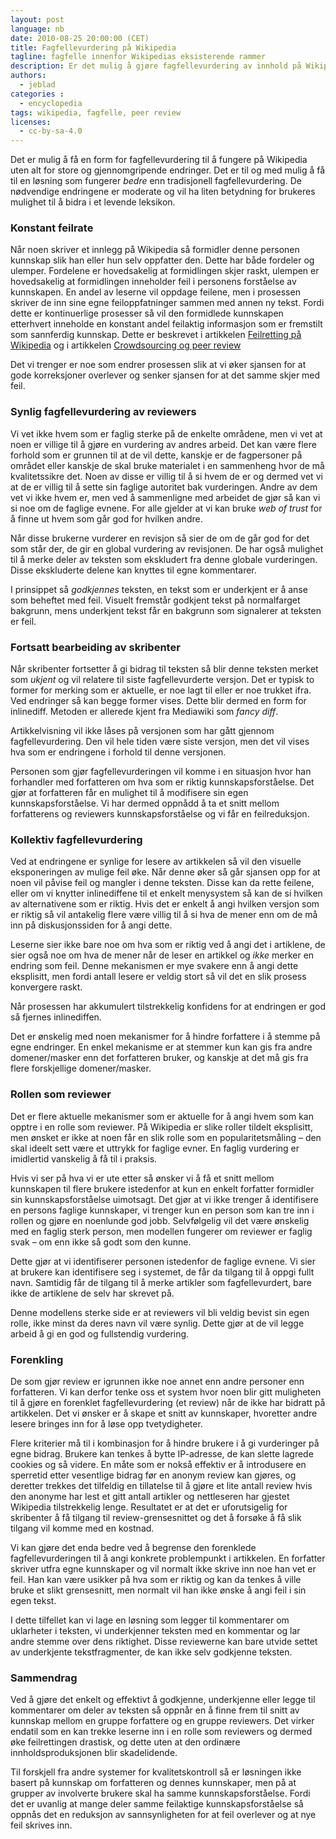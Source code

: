 ```yaml
---
layout: post
language: nb
date: 2010-08-25 20:00:00 (CET)
title: Fagfellevurdering på Wikipedia
tagline: fagfelle innenfor Wikipedias eksisterende rammer
description: Er det mulig å gjøre fagfellevurdering av innhold på Wikipedia, uten å endre rammebetingelsene?
authors:
  - jeblad
categories :
  - encyclopedia
tags: wikipedia, fagfelle, peer review
licenses:
  - cc-by-sa-4.0
---
```


Det er mulig å få en form for fagfellevurdering til å fungere på Wikipedia uten alt for store og gjennomgripende endringer. Det er til og med mulig å få til en løsning som fungerer *bedre* enn tradisjonell fagfellevurdering. De nødvendige endringene er moderate og vil ha liten betydning for brukeres mulighet til å bidra i et levende leksikon.

<!--mer-->

### Konstant feilrate

Når noen skriver et innlegg på Wikipedia så formidler denne personen kunnskap slik han eller hun selv oppfatter den. Dette har både fordeler og ulemper. Fordelene er hovedsakelig at formidlingen skjer raskt, ulempen er hovedsakelig at formidlingen inneholder feil i personens forståelse av kunnskapen. En andel av leserne vil oppdage feilene, men i prosessen skriver de inn sine egne feiloppfatninger sammen med annen ny tekst. Fordi dette er kontinuerlige prosesser så vil den formidlede kunnskapen etterhvert inneholde en konstant andel feilaktig informasjon som er fremstilt som sannferdig kunnskap. Dette er beskrevet i artikkelen [Feilretting på Wikipedia](http://nettdugnad.origo.no/-/bulletin/show/589117_feilretting-paa-wikipedia) og i artikkelen [Crowdsourcing og peer review](ttp://nettdugnad.origo.no/-/bulletin/show/588542_crowdsourcing-og-peer-review.)

Det vi trenger er noe som endrer prosessen slik at vi øker sjansen for at gode korreksjoner overlever og senker sjansen for at det samme skjer med feil.

### Synlig fagfellevurdering av reviewers

Vi vet ikke hvem som er faglig sterke på de enkelte områdene, men vi vet at noen er villige til å gjøre en vurdering av andres arbeid. Det kan være flere forhold som er grunnen til at de vil dette, kanskje er de fagpersoner på området eller kanskje de skal bruke materialet i en sammenheng hvor de må kvalitetssikre det. Noen av disse er villig til å si hvem de er og dermed vet vi at de er villig til å sette sin faglige autoritet bak vurderingen. Andre av dem vet vi ikke hvem er, men ved å sammenligne med arbeidet de gjør så kan vi si noe om de faglige evnene. For alle gjelder at vi kan bruke *web of trust* for å finne ut hvem som går god for hvilken andre.

Når disse brukerne vurderer en revisjon så sier de om de går god for det som står der, de gir en global vurdering av revisjonen. De har også mulighet til å merke deler av teksten som ekskludert fra denne globale vurderingen. Disse ekskluderte delene kan knyttes til egne kommentarer.

I prinsippet så *godkjennes* teksten, en tekst som er underkjent er å anse som beheftet med feil. Visuelt fremstår godkjent tekst på normalfarget bakgrunn, mens underkjent tekst får en bakgrunn som signalerer at teksten er feil.

### Fortsatt bearbeiding av skribenter

Når skribenter fortsetter å gi bidrag til teksten så blir denne teksten merket som *ukjent* og vil relatere til siste fagfellevurderte versjon. Det er typisk to former for merking som er aktuelle, er noe lagt til eller er noe trukket ifra. Ved endringer så kan begge former vises. Dette blir dermed en form for inlinediff. Metoden er allerede kjent fra Mediawiki som *fancy diff*.

Artikkelvisning vil ikke låses på versjonen som har gått gjennom fagfellevurdering. Den vil hele tiden være siste versjon, men det vil vises hva som er endringene i forhold til denne versjonen.

Personen som gjør fagfellevurderingen vil komme i en situasjon hvor han forhandler med forfatteren om hva som er riktig kunnskapsforståelse. Det gjør at forfatteren får en mulighet til å modifisere sin egen kunnskapsforståelse. Vi har dermed oppnådd å ta et snitt mellom forfatterens og reviewers kunnskapsforståelse og vi får en feilreduksjon.

### Kollektiv fagfellevurdering

Ved at endringene er synlige for lesere av artikkelen så vil den visuelle eksponeringen av mulige feil øke. Når denne øker så går sjansen opp for at noen vil påvise feil og mangler i denne teksten. Disse kan da rette feilene, eller om vi knytter inlinediffene til et enkelt menysystem så kan de si hvilken av alternativene som er riktig. Hvis det er enkelt å angi hvilken versjon som er riktig så vil antakelig flere være villig til å si hva de mener enn om de må inn på diskusjonssiden for å angi dette.

Leserne sier ikke bare noe om hva som er riktig ved å angi det i artiklene, de sier også noe om hva de mener når de leser en artikkel og *ikke* merker en endring som feil. Denne mekanismen er mye svakere enn å angi dette eksplisitt, men fordi antall lesere er veldig stort så vil det en slik prosess konvergere raskt.

Når prosessen har akkumulert tilstrekkelig konfidens for at endringen er god så fjernes inlinediffen.

Det er ønskelig med noen mekanismer for å hindre forfattere i å stemme på egne endringer. En enkel mekanisme er at stemmer kun kan gis fra andre domener/masker enn det forfatteren bruker, og kanskje at det må gis fra flere forskjellige domener/masker.

### Rollen som reviewer

Det er flere aktuelle mekanismer som er aktuelle for å angi hvem som kan opptre i en rolle som reviewer. På Wikipedia er slike roller tildelt eksplisitt, men ønsket er ikke at noen får en slik rolle som en popularitetsmåling – den skal ideelt sett være et uttrykk for faglige evner. En faglig vurdering er imidlertid vanskelig å få til i praksis.

Hvis vi ser på hva vi er ute etter så ønsker vi å få et snitt mellom kunnskapen til flere brukere istedenfor at kun en enkelt forfatter formidler sin kunnskapsforståelse uimotsagt. Det gjør at vi ikke trenger å identifisere en persons faglige kunnskaper, vi trenger kun en person som kan tre inn i rollen og gjøre en noenlunde god jobb. Selvfølgelig vil det være ønskelig med en faglig sterk person, men modellen fungerer om reviewer er faglig svak – om enn ikke så godt som den kunne.

Dette gjør at vi identifiserer personen istedenfor de faglige evnene. Vi sier at brukere kan identifisere seg i systemet, de får da tilgang til å oppgi fullt navn. Samtidig får de tilgang til å merke artikler som fagfellevurdert, bare ikke de artiklene de selv har skrevet på.

Denne modellens sterke side er at reviewers vil bli veldig bevist sin egen rolle, ikke minst da deres navn vil være synlig. Dette gjør at de vil legge arbeid å gi en god og fullstendig vurdering.

### Forenkling

De som gjør review er igrunnen ikke noe annet enn andre personer enn forfatteren. Vi kan derfor tenke oss et system hvor noen blir gitt muligheten til å gjøre en forenklet fagfellevurdering (et review) når de ikke har bidratt på artikkelen. Det vi ønsker er å skape et snitt av kunnskaper, hvoretter andre lesere bringes inn for å løse opp tvetydigheter.

Flere kriterier må til i kombinasjon for å hindre brukere i å gi vurderinger på egne bidrag. Brukere kan tenkes å bytte IP-adresse, de kan slette lagrede cookies og så videre. En måte som er nokså effektiv er å introdusere en sperretid etter vesentlige bidrag før en anonym review kan gjøres, og deretter trekkes det tilfeldig en tillatelse til å gjøre et lite antall review hvis den anonyme har lest et gitt antall artikler og nettleseren har gjestet Wikipedia tilstrekkelig lenge. Resultatet er at det er uforutsigelig for skribenter å få tilgang til review-grensesnittet og det å forsøke å få slik tilgang vil komme med en kostnad.

Vi kan gjøre det enda bedre ved å begrense den forenklede fagfellevurderingen til å angi konkrete problempunkt i artikkelen. En forfatter skriver utfra egne kunnskaper og vil normalt ikke skrive inn noe han vet er feil. Han kan være usikker på hva som er riktig og kan da tenkes å ville bruke et slikt grensesnitt, men normalt vil han ikke ønske å angi feil i sin egen tekst.

I dette tilfellet kan vi lage en løsning som legger til kommentarer om uklarheter i teksten, vi underkjenner teksten med en kommentar og lar andre stemme over dens riktighet. Disse reviewerne kan bare utvide settet av underkjente tekstfragmenter, de kan ikke selv godkjenne teksten.

### Sammendrag

Ved å gjøre det enkelt og effektivt å godkjenne, underkjenne eller legge til kommentarer om deler av teksten så oppnår en å finne frem til snitt av kunnskap mellom en gruppe forfattere og en gruppe reviewers. Det virker endatil som en kan trekke leserne inn i en rolle som reviewers og dermed øke feilrettingen drastisk, og dette uten at den ordinære innholdsproduksjonen blir skadelidende.

Til forskjell fra andre systemer for kvalitetskontroll så er løsningen ikke basert på kunnskap om forfatteren og dennes kunnskaper, men på at grupper av involverte brukere skal ha samme kunnskapsforståelse. Fordi det er uvanlig at mange deler samme feilaktige kunnskapsforståelse så oppnås det en reduksjon av sannsynligheten for at feil overlever og at nye feil skrives inn.
